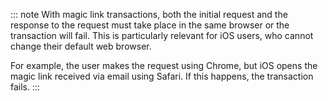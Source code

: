 ::: note 
With magic link transactions, both the initial request and the response to the request must take place in the same browser or the transaction will fail. This is particularly relevant for iOS users, who cannot change their default web browser. 

For example, the user makes the request using Chrome, but iOS opens the magic link received via email using Safari. If this happens, the transaction fails.
:::
